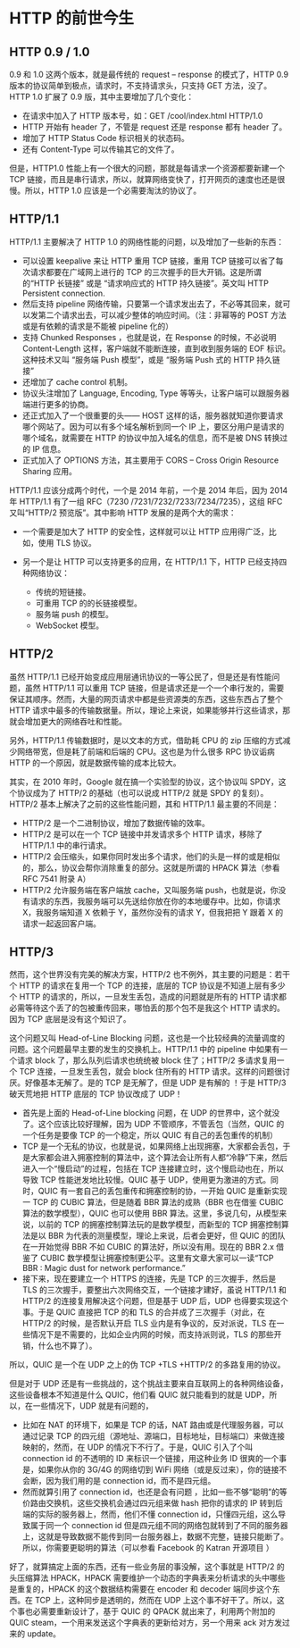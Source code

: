 # HTTP 的前世今生

## HTTP 0.9 / 1.0

0.9 和 1.0 这两个版本，就是最传统的 request – response 的模式了，HTTP 0.9 版本的协议简单到极点，请求时，不支持请求头，只支持 GET 方法，没了。HTTP 1.0 扩展了 0.9 版，其中主要增加了几个变化：

- 在请求中加入了 HTTP 版本号，如：GET /cool/index.html HTTP/1.0
- HTTP 开始有 header 了，不管是 request 还是 response 都有 header 了。
- 增加了 HTTP Status Code 标识相关的状态码。
- 还有 Content-Type 可以传输其它的文件了。

但是，HTTP1.0 性能上有一个很大的问题，那就是每请求一个资源都要新建一个 TCP 链接，而且是串行请求，所以，就算网络变快了，打开网页的速度也还是很慢。所以，HTTP 1.0 应该是一个必需要淘汰的协议了。

## HTTP/1.1

HTTP/1.1 主要解决了 HTTP 1.0 的网络性能的问题，以及增加了一些新的东西：

- 可以设置 keepalive 来让 HTTP 重用 TCP 链接，重用 TCP 链接可以省了每次请求都要在广域网上进行的 TCP 的三次握手的巨大开销。这是所谓的“HTTP 长链接” 或是 “请求响应式的 HTTP 持久链接”。英文叫 HTTP Persistent connection.
- 然后支持 pipeline 网络传输，只要第一个请求发出去了，不必等其回来，就可以发第二个请求出去，可以减少整体的响应时间。（注：非幂等的 POST 方法或是有依赖的请求是不能被 pipeline 化的）
- 支持 Chunked Responses ，也就是说，在 Response 的时候，不必说明 Content-Length 这样，客户端就不能断连接，直到收到服务端的 EOF 标识。这种技术又叫 “服务端 Push 模型”，或是 “服务端 Push 式的 HTTP 持久链接”
- 还增加了 cache control 机制。
- 协议头注增加了 Language, Encoding, Type 等等头，让客户端可以跟服务器端进行更多的协商。
- 还正式加入了一个很重要的头—— HOST 这样的话，服务器就知道你要请求哪个网站了。因为可以有多个域名解析到同一个 IP 上，要区分用户是请求的哪个域名，就需要在 HTTP 的协议中加入域名的信息，而不是被 DNS 转换过的 IP 信息。
- 正式加入了 OPTIONS 方法，其主要用于 CORS – Cross Origin Resource Sharing 应用。

HTTP/1.1 应该分成两个时代，一个是 2014 年前，一个是 2014 年后，因为 2014 年 HTTP/1.1 有了一组 RFC（7230 /7231/7232/7233/7234/7235），这组 RFC 又叫“HTTP/2 预览版”。其中影响 HTTP 发展的是两个大的需求：

- 一个需要是加大了 HTTP 的安全性，这样就可以让 HTTP 应用得广泛，比如，使用 TLS 协议。
- 另一个是让 HTTP 可以支持更多的应用，在 HTTP/1.1 下，HTTP 已经支持四种网络协议：

  - 传统的短链接。
  - 可重用 TCP 的的长链接模型。
  - 服务端 push 的模型。
  - WebSocket 模型。

## HTTP/2

虽然 HTTP/1.1 已经开始变成应用层通讯协议的一等公民了，但是还是有性能问题，虽然 HTTP/1.1 可以重用 TCP 链接，但是请求还是一个一个串行发的，需要保证其顺序。然而，大量的网页请求中都是些资源类的东西，这些东西占了整个 HTTP 请求中最多的传输数据量。所以，理论上来说，如果能够并行这些请求，那就会增加更大的网络吞吐和性能。

另外，HTTP/1.1 传输数据时，是以文本的方式，借助耗 CPU 的 zip 压缩的方式减少网络带宽，但是耗了前端和后端的 CPU。这也是为什么很多 RPC 协议诟病 HTTP 的一个原因，就是数据传输的成本比较大。

其实，在 2010 年时，Google 就在搞一个实验型的协议，这个协议叫 SPDY，这个协议成为了 HTTP/2 的基础（也可以说成 HTTP/2 就是 SPDY 的复刻）。HTTP/2 基本上解决了之前的这些性能问题，其和 HTTP/1.1 最主要的不同是：

- HTTP/2 是一个二进制协议，增加了数据传输的效率。
- HTTP/2 是可以在一个 TCP 链接中并发请求多个 HTTP 请求，移除了 HTTP/1.1 中的串行请求。
- HTTP/2 会压缩头，如果你同时发出多个请求，他们的头是一样的或是相似的，那么，协议会帮你消除重复的部分。这就是所谓的 HPACK 算法（参看 RFC 7541 附录 A）
- HTTP/2 允许服务端在客户端放 cache，又叫服务端 push，也就是说，你没有请求的东西，我服务端可以先送给你放在你的本地缓存中。比如，你请求 X，我服务端知道 X 依赖于 Y，虽然你没有的请求 Y，但我把把 Y 跟着 X 的请求一起返回客户端。

## HTTP/3

然而，这个世界没有完美的解决方案，HTTP/2 也不例外，其主要的问题是：若干个 HTTP 的请求在复用一个 TCP 的连接，底层的 TCP 协议是不知道上层有多少个 HTTP 的请求的，所以，一旦发生丢包，造成的问题就是所有的 HTTP 请求都必需等待这个丢了的包被重传回来，哪怕丢的那个包不是我这个 HTTP 请求的。因为 TCP 底层是没有这个知识了。

这个问题又叫 Head-of-Line Blocking 问题，这也是一个比较经典的流量调度的问题。这个问题最早主要的发生的交换机上。HTTP/1.1 中的 pipeline 中如果有一个请求 block 了，那么队列后请求也统统被 block 住了；HTTP/2 多请求复用一个 TCP 连接，一旦发生丢包，就会 block 住所有的 HTTP 请求。这样的问题很讨厌。好像基本无解了。是的 TCP 是无解了，但是 UDP 是有解的 ！于是 HTTP/3 破天荒地把 HTTP 底层的 TCP 协议改成了 UDP！

- 首先是上面的 Head-of-Line blocking 问题，在 UDP 的世界中，这个就没了。这个应该比较好理解，因为 UDP 不管顺序，不管丢包（当然，QUIC 的一个任务是要像 TCP 的一个稳定，所以 QUIC 有自己的丢包重传的机制）
- TCP 是一个无私的协议，也就是说，如果网络上出现拥塞，大家都会丢包，于是大家都会进入拥塞控制的算法中，这个算法会让所有人都“冷静”下来，然后进入一个“慢启动”的过程，包括在 TCP 连接建立时，这个慢启动也在，所以导致 TCP 性能迸发地比较慢。QUIC 基于 UDP，使用更为激进的方式。同时，QUIC 有一套自己的丢包重传和拥塞控制的协，一开始 QUIC 是重新实现一 TCP 的 CUBIC 算法，但是随着 BBR 算法的成熟（BBR 也在借鉴 CUBIC 算法的数学模型），QUIC 也可以使用 BBR 算法。这里，多说几句，从模型来说，以前的 TCP 的拥塞控制算法玩的是数学模型，而新型的 TCP 拥塞控制算法是以 BBR 为代表的测量模型，理论上来说，后者会更好，但 QUIC 的团队在一开始觉得 BBR 不如 CUBIC 的算法好，所以没有用。现在的 BBR 2.x 借鉴了 CUBIC 数学模型让拥塞控制更公平。这里有文章大家可以一读“TCP BBR : Magic dust for network performance.”
- 接下来，现在要建立一个 HTTPS 的连接，先是 TCP 的三次握手，然后是 TLS 的三次握手，要整出六次网络交互，一个链接才建好，虽说 HTTP/1.1 和 HTTP/2 的连接复用解决这个问题，但是基于 UDP 后，UDP 也得要实现这个事。于是 QUIC 直接把 TCP 的和 TLS 的合并成了三次握手（对此，在 HTTP/2 的时候，是否默认开启 TLS 业内是有争议的，反对派说，TLS 在一些情况下是不需要的，比如企业内网的时候，而支持派则说，TLS 的那些开销，什么也不算了）。

所以，QUIC 是一个在 UDP 之上的伪 TCP +TLS +HTTP/2 的多路复用的协议。

但是对于 UDP 还是有一些挑战的，这个挑战主要来自互联网上的各种网络设备，这些设备根本不知道是什么 QUIC，他们看 QUIC 就只能看到的就是 UDP，所以，在一些情况下，UDP 就是有问题的，

- 比如在 NAT 的环境下，如果是 TCP 的话，NAT 路由或是代理服务器，可以通过记录 TCP 的四元组（源地址、源端口，目标地址，目标端口）来做连接映射的，然而，在 UDP 的情况下不行了。于是，QUIC 引入了个叫 connection id 的不透明的 ID 来标识一个链接，用这种业务 ID 很爽的一个事是，如果你从你的 3G/4G 的网络切到 WiFi 网络（或是反过来），你的链接不会断，因为我们用的是 connection id，而不是四元组。
- 然而就算引用了 connection id，也还是会有问题 ，比如一些不够“聪明”的等价路由交换机，这些交换机会通过四元组来做 hash 把你的请求的 IP 转到后端的实际的服务器上，然而，他们不懂 connection id，只懂四元组，这么导致属于同一个 connection id 但是四元组不同的网络包就转到了不同的服务器上，这就是导致数据不能传到同一台服务器上，数据不完整，链接只能断了。所以，你需要更聪明的算法（可以参看 Facebook 的 Katran 开源项目 ）

好了，就算搞定上面的东西，还有一些业务层的事没解，这个事就是 HTTP/2 的头压缩算法 HPACK，HPACK 需要维护一个动态的字典表来分析请求的头中哪些是重复的，HPACK 的这个数据结构需要在 encoder 和 decoder 端同步这个东西。在 TCP 上，这种同步是透明的，然而在 UDP 上这个事不好干了。所以，这个事也必需要重新设计了，基于 QUIC 的 QPACK 就出来了，利用两个附加的 QUIC steam，一个用来发送这个字典表的更新给对方，另一个用来 ack 对方发过来的 update。
